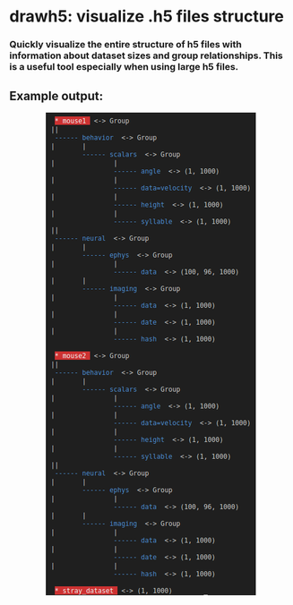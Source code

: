 # drawh5: visualize .h5 files structure  
### Quickly visualize the entire structure of h5 files with information about dataset sizes and group relationships. This is a useful tool especially when using large h5 files.

## Example output:
<div style="text-align:center">
<img src="./resources/output.png">
</div>
